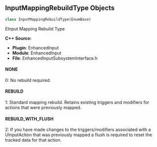 ## InputMappingRebuildType Objects

```python
class InputMappingRebuildType(EnumBase)
```

EInput Mapping Rebuild Type

**C++ Source:**

- **Plugin**: EnhancedInput
- **Module**: EnhancedInput
- **File**: EnhancedInputSubsystemInterface.h

<a id="unreal.InputMappingRebuildType.NONE"></a>

#### NONE

0: No rebuild required.

<a id="unreal.InputMappingRebuildType.REBUILD"></a>

#### REBUILD

1: Standard mapping rebuild. Retains existing triggers and modifiers for actions that were previously mapped.

<a id="unreal.InputMappingRebuildType.REBUILD_WITH_FLUSH"></a>

#### REBUILD_WITH_FLUSH

2: If you have made changes to the triggers/modifiers associated with a UInputAction that was previously mapped a flush is required to reset the tracked data for that action.

<a id="unreal.InputActionAccumulationBehavior"></a>